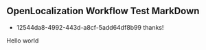 ## OpenLocalization Workflow Test MarkDown
* 12544da8-4992-443d-a8cf-5add64df8b99 
thanks!

Hello world